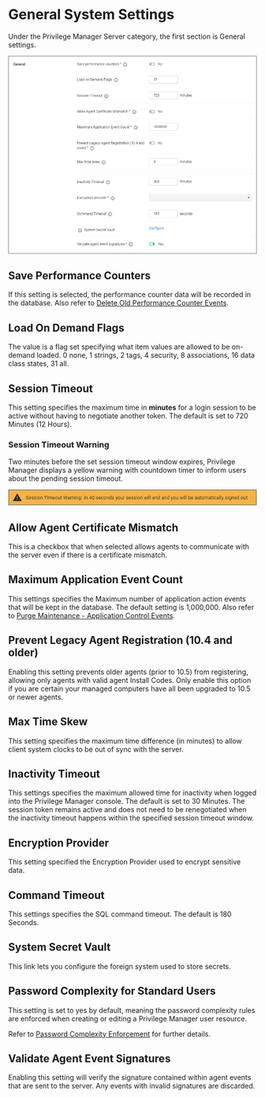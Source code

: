 [title]: # (System Settings)
[tags]: # (general configuration)
[priority]: # (4)
# General System Settings

Under the Privilege Manager Server category, the first section is General settings.

![Privilege Manager General](images/pm/system.png "Privilege Manager General settings")

## Save Performance Counters

If this setting is selected, the performance counter data will be recorded in the database. Also refer to [Delete Old Performance Counter Events](../../tasks/maintenance.md#delete_old_performance_counter_events).

## Load On Demand Flags

The value is a flag set specifying what item values are allowed to be on-demand loaded. 0 none, 1 strings, 2 tags, 4 security, 8 associations, 16 data class states, 31 all.

## Session Timeout

This setting specifies the maximum time in __minutes__ for a login session to be active without having to negotiate another token. The default is set to 720 Minutes (12 Hours).

### Session Timeout Warning

Two minutes before the set session timeout window expires, Privilege Manager displays a yellow warning with countdown timer to inform users about the pending session timeout.

![warning](images/pm/session-timeout-1.png "Timeout warning with countdown")

## Allow Agent Certificate Mismatch

This is a checkbox that when selected allows agents to communicate with the server even if there is a certificate mismatch.

## Maximum Application Event Count

This settings specifies the Maximum number of application action events that will be kept in the database. The default setting is 1,000,000. Also refer to [Purge Maintenance - Application Control Events](../../tasks/maintenance.md#purge_maintenance___application_control_events).

## Prevent Legacy Agent Registration (10.4 and older)

Enabling this setting prevents older agents (prior to 10.5) from registering, allowing only agents with valid agent Install Codes. Only enable this option if you are certain your managed computers have all been upgraded to 10.5 or newer agents.

## Max Time Skew

This setting specifies the maximum time difference (in minutes) to allow client system clocks to be out of sync with the server.

## Inactivity Timeout

This settings specifies the maximum allowed time for inactivity when logged into the Privilege Manager console. The default is set to 30 Minutes. The session token remains active and does not need to be renegotiated when the inactivity timeout happens within the specified session timeout window.

## Encryption Provider

This setting specified the Encryption Provider used to encrypt sensitive data.

## Command Timeout

This settings specifies the SQL command timeout. The default is 180 Seconds.

## System Secret Vault

This link lets you configure the foreign system used to store secrets.

## Password Complexity for Standard Users

This setting is set to yes by default, meaning the password complexity rules are enforced when creating or editing a Privilege Manager user resource.

Refer to [Password Complexity Enforcement](../../users/pw-complexity.md) for further details.

## Validate Agent Event Signatures

Enabling this setting will verify the signature contained within agent events that are sent to the server. Any events with invalid signatures are discarded.
